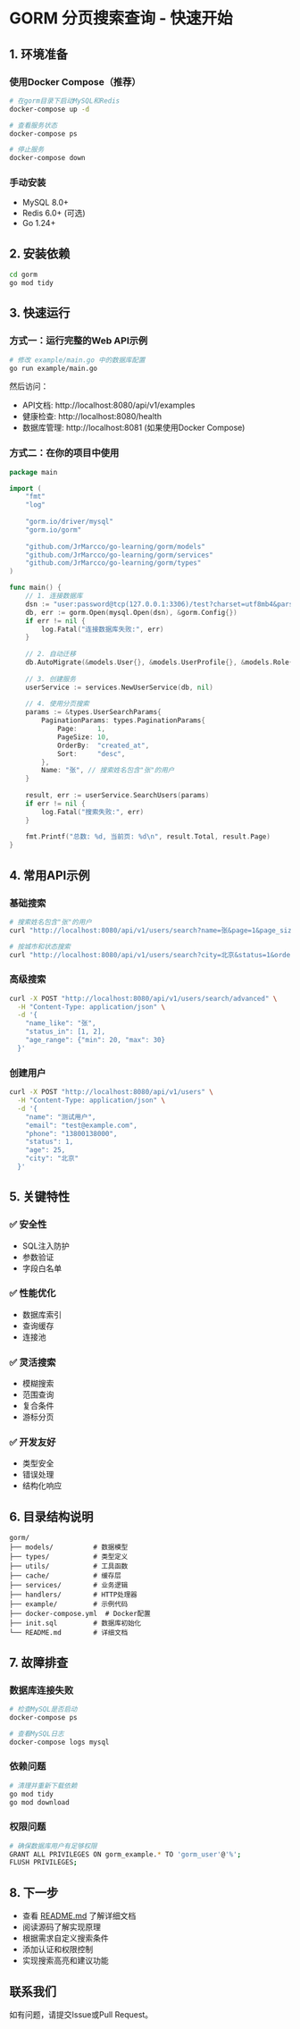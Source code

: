 # GORM 分页搜索查询 - 快速开始

## 1. 环境准备

### 使用Docker Compose（推荐）

```bash
# 在gorm目录下启动MySQL和Redis
docker-compose up -d

# 查看服务状态
docker-compose ps

# 停止服务
docker-compose down
```

### 手动安装

- MySQL 8.0+
- Redis 6.0+ (可选)
- Go 1.24+

## 2. 安装依赖

```bash
cd gorm
go mod tidy
```

## 3. 快速运行

### 方式一：运行完整的Web API示例

```bash
# 修改 example/main.go 中的数据库配置
go run example/main.go
```

然后访问：
- API文档: http://localhost:8080/api/v1/examples
- 健康检查: http://localhost:8080/health
- 数据库管理: http://localhost:8081 (如果使用Docker Compose)

### 方式二：在你的项目中使用

```go
package main

import (
    "fmt"
    "log"
    
    "gorm.io/driver/mysql"
    "gorm.io/gorm"
    
    "github.com/JrMarcco/go-learning/gorm/models"
    "github.com/JrMarcco/go-learning/gorm/services"
    "github.com/JrMarcco/go-learning/gorm/types"
)

func main() {
    // 1. 连接数据库
    dsn := "user:password@tcp(127.0.0.1:3306)/test?charset=utf8mb4&parseTime=True&loc=Local"
    db, err := gorm.Open(mysql.Open(dsn), &gorm.Config{})
    if err != nil {
        log.Fatal("连接数据库失败:", err)
    }
    
    // 2. 自动迁移
    db.AutoMigrate(&models.User{}, &models.UserProfile{}, &models.Role{})
    
    // 3. 创建服务
    userService := services.NewUserService(db, nil)
    
    // 4. 使用分页搜索
    params := &types.UserSearchParams{
        PaginationParams: types.PaginationParams{
            Page:     1,
            PageSize: 10,
            OrderBy:  "created_at",
            Sort:     "desc",
        },
        Name: "张", // 搜索姓名包含"张"的用户
    }
    
    result, err := userService.SearchUsers(params)
    if err != nil {
        log.Fatal("搜索失败:", err)
    }
    
    fmt.Printf("总数: %d, 当前页: %d\n", result.Total, result.Page)
}
```

## 4. 常用API示例

### 基础搜索

```bash
# 搜索姓名包含"张"的用户
curl "http://localhost:8080/api/v1/users/search?name=张&page=1&page_size=10"

# 按城市和状态搜索
curl "http://localhost:8080/api/v1/users/search?city=北京&status=1&order_by=age&sort=asc"
```

### 高级搜索

```bash
curl -X POST "http://localhost:8080/api/v1/users/search/advanced" \
  -H "Content-Type: application/json" \
  -d '{
    "name_like": "张",
    "status_in": [1, 2],
    "age_range": {"min": 20, "max": 30}
  }'
```

### 创建用户

```bash
curl -X POST "http://localhost:8080/api/v1/users" \
  -H "Content-Type: application/json" \
  -d '{
    "name": "测试用户",
    "email": "test@example.com",
    "phone": "13800138000",
    "status": 1,
    "age": 25,
    "city": "北京"
  }'
```

## 5. 关键特性

### ✅ 安全性
- SQL注入防护
- 参数验证
- 字段白名单

### ✅ 性能优化
- 数据库索引
- 查询缓存
- 连接池

### ✅ 灵活搜索
- 模糊搜索
- 范围查询
- 复合条件
- 游标分页

### ✅ 开发友好
- 类型安全
- 错误处理
- 结构化响应

## 6. 目录结构说明

```
gorm/
├── models/          # 数据模型
├── types/           # 类型定义
├── utils/           # 工具函数
├── cache/           # 缓存层
├── services/        # 业务逻辑
├── handlers/        # HTTP处理器
├── example/         # 示例代码
├── docker-compose.yml  # Docker配置
├── init.sql         # 数据库初始化
└── README.md        # 详细文档
```

## 7. 故障排查

### 数据库连接失败
```bash
# 检查MySQL是否启动
docker-compose ps

# 查看MySQL日志
docker-compose logs mysql
```

### 依赖问题
```bash
# 清理并重新下载依赖
go mod tidy
go mod download
```

### 权限问题
```bash
# 确保数据库用户有足够权限
GRANT ALL PRIVILEGES ON gorm_example.* TO 'gorm_user'@'%';
FLUSH PRIVILEGES;
```

## 8. 下一步

- 查看 [README.md](README.md) 了解详细文档
- 阅读源码了解实现原理
- 根据需求自定义搜索条件
- 添加认证和权限控制
- 实现搜索高亮和建议功能

## 联系我们

如有问题，请提交Issue或Pull Request。 